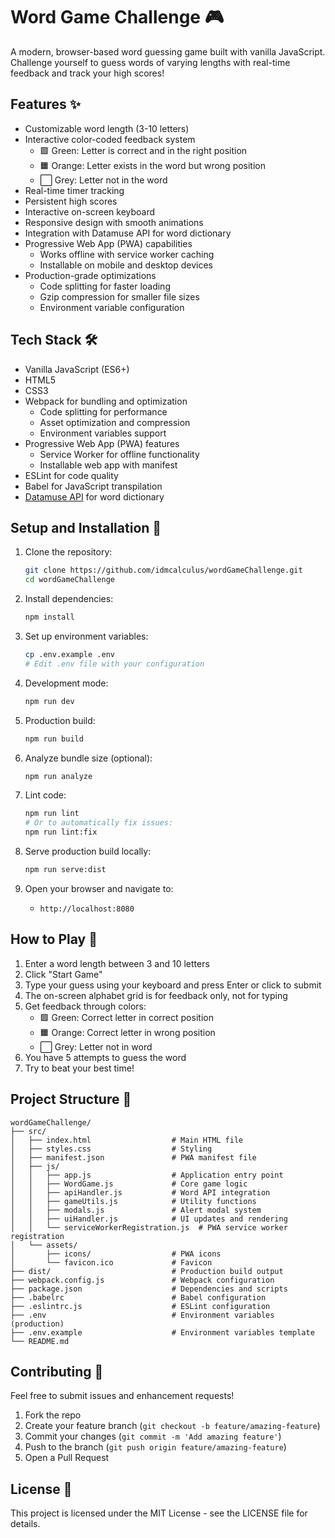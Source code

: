 # Word Game Challenge 🎮

A modern, browser-based word guessing game built with vanilla JavaScript. Challenge yourself to guess words of varying lengths with real-time feedback and track your high scores!

## Features ✨

- Customizable word length (3-10 letters)
- Interactive color-coded feedback system
  - 🟩 Green: Letter is correct and in the right position
  - 🟧 Orange: Letter exists in the word but wrong position
  - ⬜ Grey: Letter not in the word
- Real-time timer tracking
- Persistent high scores
- Interactive on-screen keyboard
- Responsive design with smooth animations
- Integration with Datamuse API for word dictionary
- Progressive Web App (PWA) capabilities
  - Works offline with service worker caching
  - Installable on mobile and desktop devices
- Production-grade optimizations
  - Code splitting for faster loading
  - Gzip compression for smaller file sizes
  - Environment variable configuration

## Tech Stack 🛠️

- Vanilla JavaScript (ES6+)
- HTML5
- CSS3
- Webpack for bundling and optimization
  - Code splitting for performance
  - Asset optimization and compression
  - Environment variables support
- Progressive Web App (PWA) features
  - Service Worker for offline functionality
  - Installable web app with manifest
- ESLint for code quality
- Babel for JavaScript transpilation
- [Datamuse API](https://www.datamuse.com/api/) for word dictionary

## Setup and Installation 🚀

1. Clone the repository:
   ```bash
   git clone https://github.com/idmcalculus/wordGameChallenge.git
   cd wordGameChallenge
   ```

2. Install dependencies:
   ```bash
   npm install
   ```

3. Set up environment variables:
   ```bash
   cp .env.example .env
   # Edit .env file with your configuration
   ```

4. Development mode:
   ```bash
   npm run dev
   ```

5. Production build:
   ```bash
   npm run build
   ```

6. Analyze bundle size (optional):
   ```bash
   npm run analyze
   ```

7. Lint code:
   ```bash
   npm run lint
   # Or to automatically fix issues:
   npm run lint:fix
   ```

8. Serve production build locally:
   ```bash
   npm run serve:dist
   ```

9. Open your browser and navigate to:
   - `http://localhost:8080`

## How to Play 🎯

1. Enter a word length between 3 and 10 letters
2. Click "Start Game"
3. Type your guess using your keyboard and press Enter or click to submit
4. The on-screen alphabet grid is for feedback only, not for typing
5. Get feedback through colors:
   - 🟩 Green: Correct letter in correct position
   - 🟧 Orange: Correct letter in wrong position
   - ⬜ Grey: Letter not in word
6. You have 5 attempts to guess the word
7. Try to beat your best time!

## Project Structure 📁

```
wordGameChallenge/
├── src/
│   ├── index.html                  # Main HTML file
│   ├── styles.css                  # Styling
│   ├── manifest.json               # PWA manifest file
│   ├── js/
│   │   ├── app.js                  # Application entry point
│   │   ├── WordGame.js             # Core game logic
│   │   ├── apiHandler.js           # Word API integration
│   │   ├── gameUtils.js            # Utility functions
│   │   ├── modals.js               # Alert modal system
│   │   ├── uiHandler.js            # UI updates and rendering
│   │   └── serviceWorkerRegistration.js  # PWA service worker registration
│   └── assets/
│       ├── icons/                  # PWA icons
│       └── favicon.ico             # Favicon
├── dist/                           # Production build output
├── webpack.config.js               # Webpack configuration
├── package.json                    # Dependencies and scripts
├── .babelrc                        # Babel configuration
├── .eslintrc.js                    # ESLint configuration
├── .env                            # Environment variables (production)
├── .env.example                    # Environment variables template
└── README.md
```

## Contributing 🤝

Feel free to submit issues and enhancement requests!

1. Fork the repo
2. Create your feature branch (`git checkout -b feature/amazing-feature`)
3. Commit your changes (`git commit -m 'Add amazing feature'`)
4. Push to the branch (`git push origin feature/amazing-feature`)
5. Open a Pull Request

## License 📝

This project is licensed under the MIT License - see the LICENSE file for details.
